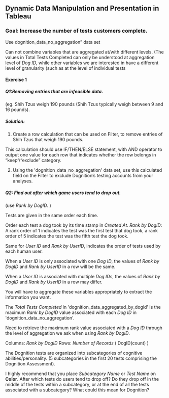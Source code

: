 ## Dynamic Data Manipulation and Presentation in Tableau
### Goal: Increase the number of tests customers complete. 

Use dognition_data_no_aggregation” data set

Can not combine variables that are aggregated at/with different levels. 
(The values in Total Tests Completed can only be understood at aggregation level of *Dog ID*,
while other variables we are interested in have a different level of granularity (such as at the level of individual tests

#### Exercise 1
##### Q1:Removing entries that are infeasible data. 
(eg. Shih Tzus weigh 190 pounds (Shih Tzus typically weigh between 9 and 16 pounds). 

##### Solution:
1. Create a row calculation that can be used on Filter, to remove entries of Shih Tzus that weigh 190 pounds. 

This calculation should use IF/THEN/ELSE statement, with AND operator to output one value for each row 
that indicates whether the row belongs in “keep”/“exclude” category. 

2. Using the 'dognition_data_no_aggregation' data set, use this calculated field on the Filter to
exclude Dognition’s testing accounts from your analyses.

##### Q2: Find out after which game users tend to drop out. 
(use *Rank by DogID*. )

Tests are given in the same order each time. 

Order each test a dog took by its time stamp in *Created At*. 
*Rank by DogID*:
A rank order of 1 indicates the test was the first test that dog took,
a rank order of 5 indicates the test was the fifth test the dog took.

Same for *User ID* and *Rank by UserID*, indicates the order of tests used by each human user. 

When a *User ID* is only associated with one *Dog ID*, the values of *Rank by DogID* and *Rank by UserID* in a
row will be the same. 

When a *User ID* is associated with multiple *Dog ID*s, the values of *Rank by DogID* and *Rank by UserID* in a row may differ. 

You will have to aggregate these variables appropriately to extract the information you want.

The *Total Tests Completed* in 'dognition_data_aggregated_by_dogid' is the maximum *Rank by DogID*
value associated with each *Dog ID* in 'dognition_data_no_aggregation'. 

Need to retrieve the maximum rank value associated with a *Dog ID* through the level of aggregation we ask 
when using *Rank by DogID*.

Columns: *Rank by DogID* 
Rows: *Number of Records* ( DogID(count) )

The Dognition tests are organized into subcategories of cognitive abilities/personality.
(5 subcategories in the first 20 tests comprising the Dognition Assessment). 

I highly recommend that you place *Subcategory Name* or *Test Name* on **Color**. 
After which tests do users tend to drop off? 
Do they drop off in the middle of the tests within a subcategory, or at the end of all the tests associated with a subcategory? 
What could this mean for Dognition?
